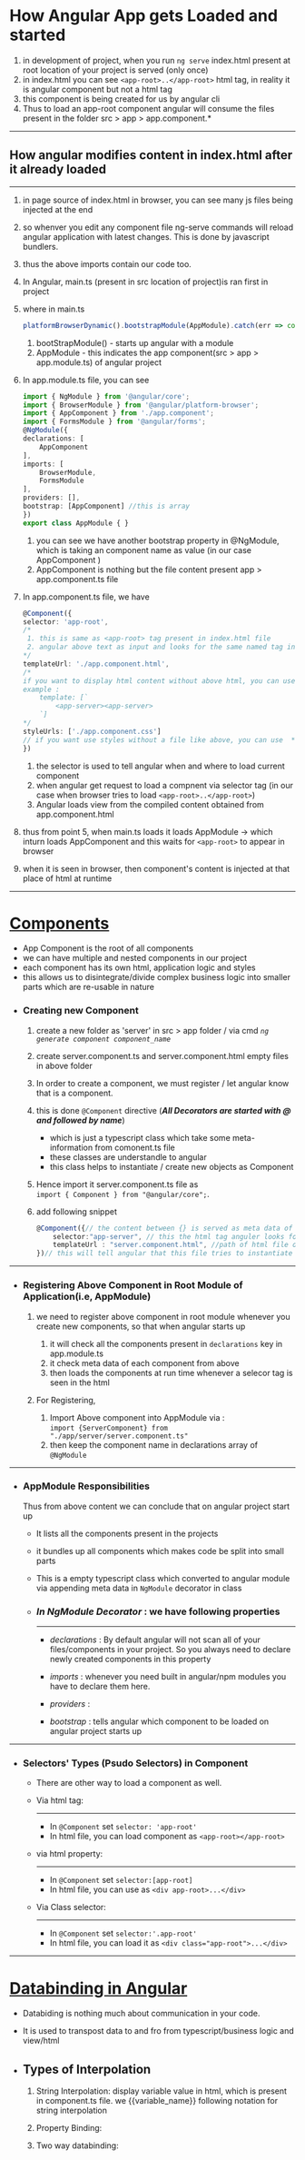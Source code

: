# How Angular App gets Loaded and started

1. in development of project, when you run ```ng serve``` index.html present at root location of your project is served (only once)
2. in index.html you can see ```<app-root>..</app-root>``` html tag, in reality it is angular component but not a html tag
3. this component is being created for us by angular cli
4. Thus to load an app-root component angular will consume the files present in the folder src > app > app.component.*
---
## How angular modifies content in index.html after it already loaded
---
1. in page source of index.html in browser, you can see many js files being injected at the end
2. so whenver you edit any component file ng-serve commands will reload angular application with latest changes. This is done by javascript bundlers.
3. thus the above imports contain our code too.
4. In Angular, main.ts (present in src location of project)is ran first in project
5. where in main.ts

    ```javascript
    platformBrowserDynamic().bootstrapModule(AppModule).catch(err => console.error(err));
    ```
    1.  bootStrapModule() - starts up angular with a module
    2.  AppModule - this indicates the app component(src > app > app.module.ts) of angular project
6. In app.module.ts file, you can see

    ```typescript
    import { NgModule } from '@angular/core';
    import { BrowserModule } from '@angular/platform-browser';
    import { AppComponent } from './app.component';
    import { FormsModule } from '@angular/forms';
    @NgModule({
    declarations: [
        AppComponent
    ],
    imports: [
        BrowserModule,
        FormsModule
    ],
    providers: [],
    bootstrap: [AppComponent] //this is array
    })
    export class AppModule { }
    ```

    1. you can see we have another bootstrap property in @NgModule, which is taking an component name as value (in our case AppComponent )
    2. AppComponent is nothing but the file content present app > app.component.ts file

7. In app.component.ts file, we have

    ```typescript
    @Component({
    selector: 'app-root', 
    /*
     1. this is same as <app-root> tag present in index.html file
     2. angular above text as input and looks for the same named tag in index.html or any html and then loads the component content into the view
    */
    templateUrl: './app.component.html',
    /* 
    if you want to display html content without above html, you can use **_template_** property to declare all the html content.
    example : 
        template: [`
            <app-server><app-server>
        `]
    */
    styleUrls: ['./app.component.css']
    // if you want use styles without a file like above, you can use  **_styles:[]_** property
    })
    ```

    1. the selector is used to tell angular when and where to load current component
    2. when angular get request to load a compnent via selector tag (in our case when browser tries to load ```<app-root>..</app-root>```)
    3. Angular loads view from the compiled content obtained from app.component.html 

1. thus from point 5, when main.ts loads it loads AppModule -> which inturn loads AppComponent and this waits for ```<app-root>``` to appear in browser
2. when it is seen in browser, then component's content is injected at that place of html at runtime
---
# [Components](#Components)
* App Component is the root of all components
* we can have multiple and nested components in our project
* each component has its own html, application logic and styles
* this allows us to disintegrate/divide complex business logic into smaller parts which are re-usable in nature
* ### Creating new Component
    1. create a new folder as 'server' in src > app folder / via cmd *```ng generate component component_name```*

    2. create server.component.ts and server.component.html empty files in above folder
    3. In order to create a component, we must register / let angular know that is a component.
    4. this is done ```@Component``` directive (**_All Decorators are started with @ and followed by name_**)
        * which is just a typescript class which take some meta-information from comonent.ts file
        * these classes are understandle to angular
        * this class helps to instantiate / create new objects as Component
    5. Hence import it server.component.ts file as <br>```import { Component } from "@angular/core";```.
    6. add following snippet
        ```typescript
        @Component({// the content between {} is served as meta data of component
            selector:"app-server", // this the html tag anguler looks for in html file
            templateUrl : "server.component.html", //path of html file of resp componet            
        })// this will tell angular that this file tries to instantiate an Component object
        ```
---
* ### Registering Above Component in Root Module of Application(i.e, AppModule)

    1. we need to register above component in root module whenever you create new components, so that when angular starts up

       1. it will check all the components present in ```declarations``` key in app.module.ts
       2. it check meta data of each component from above
       3. then loads the components at run time whenever a selecor tag is seen in the html

    2. For Registering,
       1. Import Above component into AppModule via : <br>```import {ServerComponent} from "./app/server/server.component.ts"```
       2. then keep the component name in declarations array of ```@NgModule```
---
* ### AppModule Responsibilities
    Thus from above content we can conclude that on angular project start up
    * It lists all the components present in the projects

    * it bundles up all components which makes code be split into small parts
    * This is a empty typescript class which converted to angular module via appending meta data in ```NgModule``` decorator in class
    * ### *In NgModule Decorator* : we have following properties
        ---
      * *declarations* :  By default angular will not scan all of your files/components in your project. So you always need to declare newly created components in this property

      * *imports* : whenever you need built in angular/npm modules you have to declare them here.
      * *providers* : 
      * *bootstrap* : tells angular which component to be loaded on angular project starts up
---
* ### Selectors' Types (Psudo Selectors) in Component
  * There are other way to load a component as well.
  
  * Via html tag:<hr>
    * In ```@Component``` set ```selector: 'app-root' ```
    * In html file, you can load component as ```<app-root></app-root>```

  * via html property:<hr>
    * In ```@Component``` set ```selector:[app-root]```
    * In html file, you can use as ```<div app-root>...</div>```

  * Via Class selector:<hr>
    * In ```@Component``` set ``` selector:'.app-root' ```
    * In html file, you can load it as ```<div class="app-root">...</div>```
---
# [Databinding in Angular](AngularDatabinding)

* Databiding is nothing much about communication in your code.
* It is used to transpost data to and fro from typescript/business logic and view/html
* ## Types of Interpolation
    
    1. String Interpolation: display variable value in html, which is present in component.ts file. we {{variable_name}} following notation for string interpolation
   
    2. Property Binding: 
   
    3. Two way databinding:
